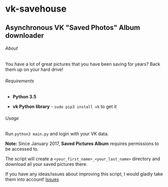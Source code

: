 # vk-savehouse
## Asynchronous VK "Saved Photos" Album downloader

###### About
You have a lot of great pictures that you have been saving for years? Back them up on your hard drive!

###### Requirements
- **Python 3.5**

- **vk Python library** - `sudo pip3 install vk` to get it

###### Usage
Run `python3 main.py` and login with your VK data. 

**Note:** Since January 2017, **Saved Pictures Album** requires permissions to be accessed to. 

The script will create a `<your_first_name>_<your_last_name>` directory and download all your saved pictures there.


If you have any ideas/issues about improving this script, I would gladly take them into account! [Issues](https://github.com/jonsnow123kappa/vk-savehouse/issues)
